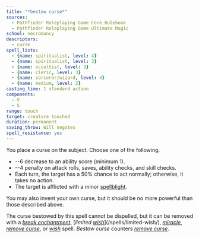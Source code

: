 ```yaml
---
title: "*bestow curse*"
sources:
  - Pathfinder Roleplaying Game Core Rulebook
  - Pathfinder Roleplaying Game Ultimate Magic
school: necromancy
descriptors:
  - curse
spell_lists:
  - {name: spiritualist, level: 4}
  - {name: spiritualist, level: 3}
  - {name: occultist, level: 3}
  - {name: cleric, level: 3}
  - {name: sorcerer/wizard, level: 4}
  - {name: medium, level: 2}
casting_time: 1 standard action
components:
  - V
  - S
range: touch
target: creature touched
duration: permanent
saving_throw: Will negates
spell_resistance: yes
---
```


You place a curse on the subject. Choose one of the following.

- --6 decrease to an ability score (minimum 1).
- --4 penalty on attack rolls, saves, ability checks, and skill checks.
- Each turn, the target has a 50% chance to act normally; otherwise, it takes no action.
- The target is afflicted with a minor [spellblight](/systems/spellblights/).

You may also invent your own curse, but it should be no more powerful than those described above.

The curse bestowed by this spell cannot be dispelled, but it can be removed with a [*break enchantment*](/spells/break-enchantment/), [*limited [*wish*](/spells/wish/)*](/spells/limited-wish/), [*miracle*](/spells/miracle/), [*remove curse*](/spells/remove-curse/), or [*wish*](/spells/wish/) spell.
*Bestow curse* counters [*remove curse*](/spells/remove-curse/).


